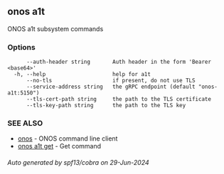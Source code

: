 <!--
SPDX-FileCopyrightText: 2019-present Open Networking Foundation <info@opennetworking.org>

SPDX-License-Identifier: Apache-2.0
-->

## onos a1t

ONOS a1t subsystem commands

### Options

```
      --auth-header string       Auth header in the form 'Bearer <base64>'
  -h, --help                     help for a1t
      --no-tls                   if present, do not use TLS
      --service-address string   the gRPC endpoint (default "onos-a1t:5150")
      --tls-cert-path string     the path to the TLS certificate
      --tls-key-path string      the path to the TLS key
```

### SEE ALSO

* [onos](onos.md)	 - ONOS command line client
* [onos a1t get](onos_a1t_get.md)	 - Get command

###### Auto generated by spf13/cobra on 29-Jun-2024
